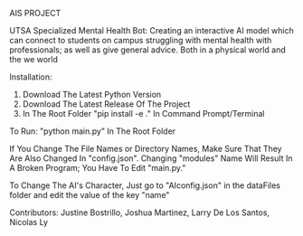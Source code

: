 AIS PROJECT

UTSA Specialized Mental Health Bot: Creating an interactive AI model which can connect to students on campus struggling with mental health with professionals; as well as give general advice. Both in a physical world and the we world

Installation: 
1. Download The Latest Python Version 
2. Download The Latest Release Of The Project
3. In The Root Folder "pip install -e ." In Command Prompt/Terminal 

To Run: "python main.py" In The Root Folder

If You Change The File Names or Directory Names, Make Sure That They Are Also Changed In "config.json". Changing "modules" Name Will Result In A Broken Program; You Have To Edit "main.py."

To Change The AI's Character, Just go to "AIconfig.json" in the dataFiles folder and edit the value of the key "name"

Contributors: Justine Bostrillo, Joshua Martinez, Larry De Los Santos, Nicolas Ly  

